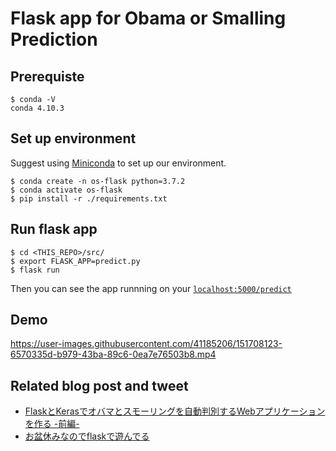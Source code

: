 # Flask app for Obama or Smalling Prediction

## Prerequiste
```
$ conda -V
conda 4.10.3
```

## Set up environment
Suggest using [Miniconda](https://docs.conda.io/en/latest/miniconda.html) to set up our environment.
```
$ conda create -n os-flask python=3.7.2
$ conda activate os-flask
$ pip install -r ./requirements.txt
```

## Run flask app
```shell
$ cd <THIS_REPO>/src/
$ export FLASK_APP=predict.py
$ flask run
```

Then you can see the app runnning on your [`localhost:5000/predict`](http://localhost:5000/predict)

## Demo

https://user-images.githubusercontent.com/41185206/151708123-6570335d-b979-43ba-89c6-0ea7e76503b8.mp4


## Related blog post and tweet
- [FlaskとKerasでオバマとスモーリングを自動判別するWebアプリケーションを作る -前編-](https://nishipy.com/archives/1162)
- [お盆休みなのでflaskで遊んでる](https://twitter.com/i/status/1161564025454379009)
